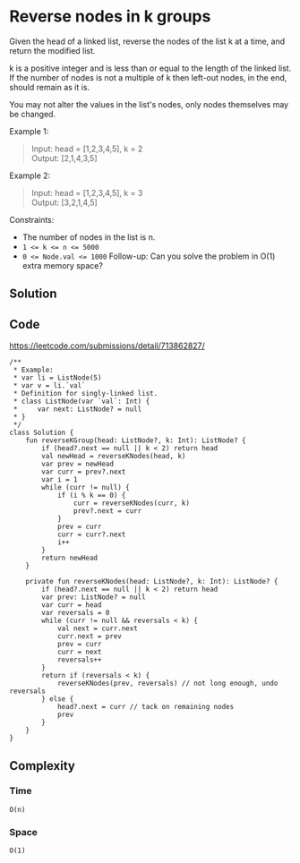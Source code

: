 # Reverse nodes in k groups
Given the head of a linked list, reverse the nodes of the list k at a time, and return the modified list.

k is a positive integer and is less than or equal to the length of the linked list. If the number of nodes is not a multiple of k then left-out nodes, in the end, should remain as it is.

You may not alter the values in the list's nodes, only nodes themselves may be changed.

Example 1:
> Input: head = [1,2,3,4,5], k = 2  
Output: [2,1,4,3,5]

Example 2:
> Input: head = [1,2,3,4,5], k = 3  
Output: [3,2,1,4,5]

Constraints:
* The number of nodes in the list is n.
* `1 <= k <= n <= 5000`
* `0 <= Node.val <= 1000`
Follow-up: Can you solve the problem in O(1) extra memory space?

## Solution

## Code
https://leetcode.com/submissions/detail/713862827/
```
/**
 * Example:
 * var li = ListNode(5)
 * var v = li.`val`
 * Definition for singly-linked list.
 * class ListNode(var `val`: Int) {
 *     var next: ListNode? = null
 * }
 */
class Solution {
    fun reverseKGroup(head: ListNode?, k: Int): ListNode? {
        if (head?.next == null || k < 2) return head
        val newHead = reverseKNodes(head, k)
        var prev = newHead
        var curr = prev?.next
        var i = 1
        while (curr != null) {
            if (i % k == 0) {
                curr = reverseKNodes(curr, k)
                prev?.next = curr
            }
            prev = curr
            curr = curr?.next
            i++
        }
        return newHead
    }

    private fun reverseKNodes(head: ListNode?, k: Int): ListNode? {
        if (head?.next == null || k < 2) return head
        var prev: ListNode? = null
        var curr = head
        var reversals = 0
        while (curr != null && reversals < k) {
            val next = curr.next
            curr.next = prev
            prev = curr
            curr = next
            reversals++
        }
        return if (reversals < k) {
            reverseKNodes(prev, reversals) // not long enough, undo reversals
        } else {
            head?.next = curr // tack on remaining nodes
            prev
        }
    }
}
```
## Complexity
### Time
`O(n)`
### Space
`O(1)`
